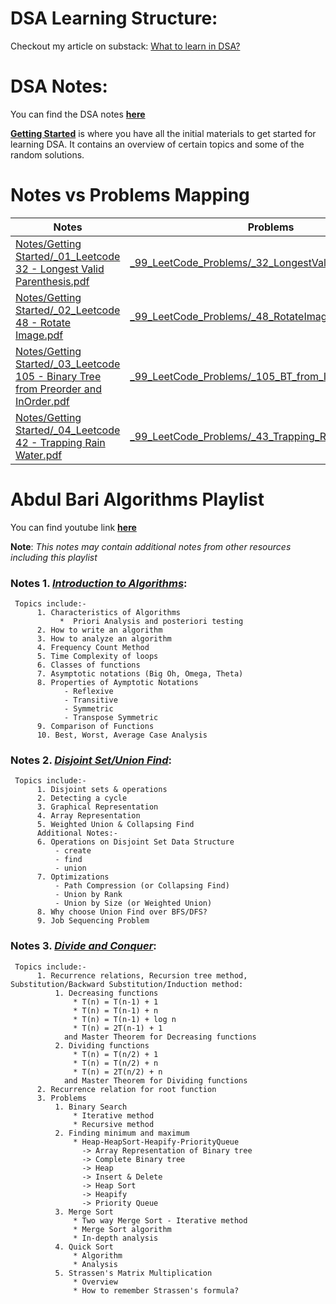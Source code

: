 # DSA Learning Structure:

Checkout my article on substack:
[What to learn in DSA?](https://open.substack.com/pub/nagubadyharitha/p/dsa-topics-for-preparation?utm_campaign=post&utm_medium=web)


# DSA Notes:

You can find the DSA notes [**here**](https://github.com/harithanagubady/Data-Structures-and-Algorithms/tree/main/Notes)

[**Getting Started**](https://github.com/harithanagubady/Data-Structures-and-Algorithms/tree/main/Notes/Getting%20Started) is where you have all the initial materials to get started for learning DSA.
It contains an overview of certain topics and some of the random solutions.


# Notes vs Problems Mapping

| Notes        | Problems     |
|--------------|--------------|
| [Notes/Getting Started/_01_Leetcode 32 - Longest Valid Parenthesis.pdf](https://github.com/harithanagubady/Data-Structures-and-Algorithms/blob/main/Notes/Getting%20Started/_01_Leetcode%2032%20-%20Longest%20Valid%20Parenthesis.pdf) | [_99_LeetCode_Problems/_32_LongestValidParenthesis.java](https://github.com/harithanagubady/Data-Structures-and-Algorithms/blob/main/_99_LeetCode_Problems/_32_LongestValidParenthesis.java) |
| [Notes/Getting Started/_02_Leetcode 48 - Rotate Image.pdf](https://github.com/harithanagubady/Data-Structures-and-Algorithms/blob/main/Notes/Getting%20Started/_02_Leetcode%2048%20-%20Rotate%20Image.pdf) | [_99_LeetCode_Problems/_48_RotateImage.java](https://github.com/harithanagubady/Data-Structures-and-Algorithms/blob/main/_99_LeetCode_Problems/_48_RotateImage.java) |
| [Notes/Getting Started/_03_Leetcode 105 - Binary Tree from Preorder and InOrder.pdf](https://github.com/harithanagubady/Data-Structures-and-Algorithms/blob/main/Notes/Getting%20Started/_03_Leetcode%20105%20-%20Binary%20Tree%20from%20Preorder%20and%20InOrder.pdf) | [_99_LeetCode_Problems/_105_BT_from_In_And_Pre.java](https://github.com/harithanagubady/Data-Structures-and-Algorithms/blob/main/_99_LeetCode_Problems/_105_BT_from_In_And_Pre.java) |
| [Notes/Getting Started/_04_Leetcode 42 - Trapping Rain Water.pdf](https://github.com/harithanagubady/Data-Structures-and-Algorithms/blob/main/Notes/Getting%20Started/_04_Leetcode%2042%20-%20Trapping%20Rain%20Water.pdf) |[_99_LeetCode_Problems/_43_Trapping_Rain_Water.java](https://github.com/harithanagubady/Data-Structures-and-Algorithms/blob/main/_99_LeetCode_Problems/_43_Trapping_Rain_Water.java)|

# Abdul Bari Algorithms Playlist
You can find youtube link [**here**](https://youtube.com/playlist?list=PLDN4rrl48XKpZkf03iYFl-O29szjTrs_O&si=3bEHPg_VHNw6DH87)

**Note**: _This notes may contain additional notes from other resources including this playlist_
###  Notes 1. [_Introduction to Algorithms_](): 
     Topics include:-     
          1. Characteristics of Algorithms
               *  Priori Analysis and posteriori testing
          2. How to write an algorithm
          3. How to analyze an algorithm
          4. Frequency Count Method
          5. Time Complexity of loops
          6. Classes of functions
          7. Asymptotic notations (Big Oh, Omega, Theta)
          8. Properties of Aymptotic Notations
                - Reflexive
                - Transitive
                - Symmetric
                - Transpose Symmetric
          9. Comparison of Functions 
          10. Best, Worst, Average Case Analysis

###  Notes 2. [_Disjoint Set/Union Find_](): 
     Topics include:-     
          1. Disjoint sets & operations
          2. Detecting a cycle
          3. Graphical Representation
          4. Array Representation
          5. Weighted Union & Collapsing Find
          Additional Notes:-
          6. Operations on Disjoint Set Data Structure
              - create
              - find
              - union
          7. Optimizations
              - Path Compression (or Collapsing Find)
              - Union by Rank 
              - Union by Size (or Weighted Union)
          8. Why choose Union Find over BFS/DFS?
          9. Job Sequencing Problem

###  Notes 3. [_Divide and Conquer_]():
     Topics include:-     
          1. Recurrence relations, Recursion tree method, Substitution/Backward Substitution/Induction method:
              1. Decreasing functions 
                  * T(n) = T(n-1) + 1
                  * T(n) = T(n-1) + n
                  * T(n) = T(n-1) + log n
                  * T(n) = 2T(n-1) + 1
                and Master Theorem for Decreasing functions
              2. Dividing functions
                  * T(n) = T(n/2) + 1
                  * T(n) = T(n/2) + n
                  * T(n) = 2T(n/2) + n
                and Master Theorem for Dividing functions
          2. Recurrence relation for root function
          3. Problems
              1. Binary Search
                  * Iterative method
                  * Recursive method
              2. Finding minimum and maximum
                  * Heap-HeapSort-Heapify-PriorityQueue
                    -> Array Representation of Binary tree
                    -> Complete Binary tree
                    -> Heap
                    -> Insert & Delete
                    -> Heap Sort
                    -> Heapify
                    -> Priority Queue
              3. Merge Sort
                  * Two way Merge Sort - Iterative method
                  * Merge Sort algorithm
                  * In-depth analysis
              4. Quick Sort
                  * Algorithm
                  * Analysis
              5. Strassen's Matrix Multiplication
                  * Overview
                  * How to remember Strassen's formula?